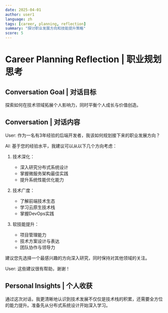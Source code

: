 ```yaml
---
date: 2025-04-01
author: user1
language: zh
tags: [career, planning, reflection]
summary: "探讨职业发展方向和技能提升策略"
score: 5
---
```


# Career Planning Reflection | 职业规划思考

## Conversation Goal | 对话目标
探索如何在技术领域拓展个人影响力，同时平衡个人成长与价值创造。

## Conversation | 对话内容

User: 作为一名有3年经验的后端开发者，我该如何规划接下来的职业发展方向？

AI: 基于您的经验水平，我建议可以从以下几个方向考虑：

1. 技术深化：
   - 深入研究分布式系统设计
   - 掌握微服务架构最佳实践
   - 提升系统性能优化能力

2. 技术广度：
   - 了解前端技术生态
   - 学习云原生技术栈
   - 掌握DevOps实践

3. 软技能提升：
   - 项目管理能力
   - 技术方案设计与表达
   - 团队协作与领导力

建议您先选择一个最感兴趣的方向深入研究，同时保持对其他领域的关注。

User: 这些建议很有帮助，谢谢！

## Personal Insights | 个人收获
通过这次对话，我更清晰地认识到技术发展不仅仅是技术栈的积累，还需要全方位的能力提升。准备先从分布式系统设计开始深入学习。
